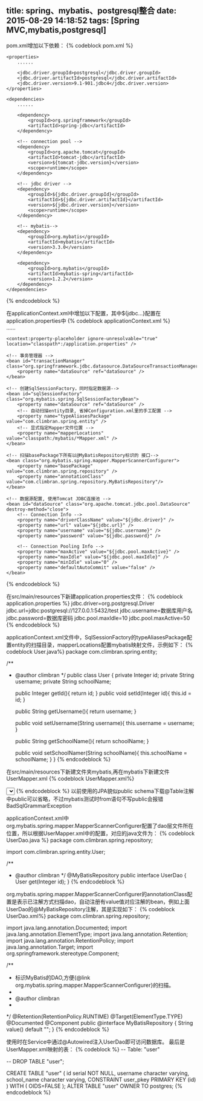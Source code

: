 title: spring、mybatis、postgresql整合
date: 2015-08-29 14:18:52
tags: [Spring MVC,mybatis,postgresql]
---

pom.xml增加以下依赖：
{% codeblock pom.xml %}

	<properties>
		......
        
        <jdbc.driver.groupId>postgresql</jdbc.driver.groupId>
        <jdbc.driver.artifactId>postgresql</jdbc.driver.artifactId>
        <jdbc.driver.version>9.1-901.jdbc4</jdbc.driver.version>
	</properties>
    
	<dependencies>
    	......
		
        <dependency>
            <groupId>org.springframework</groupId>
            <artifactId>spring-jdbc</artifactId>
        </dependency>

		<!-- connection pool -->
        <dependency>
            <groupId>org.apache.tomcat</groupId>
            <artifactId>tomcat-jdbc</artifactId>
            <version>${tomcat-jdbc.version}</version>
            <scope>runtime</scope>
        </dependency>

        <!-- jdbc driver -->
        <dependency>
            <groupId>${jdbc.driver.groupId}</groupId>
            <artifactId>${jdbc.driver.artifactId}</artifactId>
            <version>${jdbc.driver.version}</version>
            <scope>runtime</scope>
        </dependency>

        <!-- mybatis-->
        <dependency>
            <groupId>org.mybatis</groupId>
            <artifactId>mybatis</artifactId>
            <version>3.3.0</version>
        </dependency>

        <dependency>
            <groupId>org.mybatis</groupId>
            <artifactId>mybatis-spring</artifactId>
            <version>1.2.2</version>
        </dependency>
	</dependencies>
{% endcodeblock %}

在applicationContext.xml中增加以下配置，其中${jdbc...}配置在application.properties中
{% codeblock applicationContext.xml %}	
	......
	
    <context:property-placeholder ignore-unresolvable="true" location="classpath*:/application.properties" />
 
    <!-- 事务管理器 -->
    <bean id="transactionManager" class="org.springframework.jdbc.datasource.DataSourceTransactionManager">
        <property name="dataSource" ref="dataSource" />
    </bean>
 	
    <!-- 创建SqlSessionFactory，同时指定数据源-->
    <bean id="sqlSessionFactory" class="org.mybatis.spring.SqlSessionFactoryBean">
        <property name="dataSource" ref="dataSource" />
        <!-- 自动扫描entity目录, 省掉Configuration.xml里的手工配置 -->
        <property name="typeAliasesPackage" value="com.climbran.spring.entity" />
        <!-- 显式指定Mapper文件位置 -->
        <property name="mapperLocations" value="classpath:/mybatis/*Mapper.xml" />
    </bean>
    
    <!-- 扫描basePackage下所有以@MyBatisRepository标识的 接口-->
    <bean class="org.mybatis.spring.mapper.MapperScannerConfigurer">
        <property name="basePackage" value="com.climbran.spring.repository" />
        <property name="annotationClass" value="com.climbran.spring.repository.MyBatisRepository"/>
    </bean>

    <!-- 数据源配置, 使用Tomcat JDBC连接池 -->
    <bean id="dataSource" class="org.apache.tomcat.jdbc.pool.DataSource" destroy-method="close">
        <!-- Connection Info -->
        <property name="driverClassName" value="${jdbc.driver}" />
        <property name="url" value="${jdbc.url}" />
        <property name="username" value="${jdbc.username}" />
        <property name="password" value="${jdbc.password}" />

        <!-- Connection Pooling Info -->
        <property name="maxActive" value="${jdbc.pool.maxActive}" />
        <property name="maxIdle" value="${jdbc.pool.maxIdle}" />
        <property name="minIdle" value="0" />
        <property name="defaultAutoCommit" value="false" />
    </bean>
{% endcodeblock %}

在src/main/resources下新建application.properties文件：
{% codeblock application.properties %}
jdbc.driver=org.postgresql.Driver
jdbc.url=jdbc:postgresql://127.0.0.1:5432/test
jdbc.username=数据库用户名
jdbc.password=数据库密码
jdbc.pool.maxIdle=10
jdbc.pool.maxActive=50
{% endcodeblock %}

applicationContext.xml文件中，SqlSessionFactory的typeAliasesPackage配置entity的扫描目录，mapperLocations配置mybatis映射文件，示例如下：
{% codeblock User.java%}
package com.climbran.spring.entity;

/**
 * @author climbran
 */
public class User {
    private Integer id;
    private String username;
    private String schoolName;

    public Integer getId(){
        return id;
    }
    public void setId(Integer id){
        this.id = id;
    }

    public String getUsername(){
        return username;
    }

    public void  setUsername(String username){
        this.username = username;
    }

    public String getSchoolName(){
        return schoolName;
    }

    public void  setSchoolNamer(String schoolName){
        this.schoolName = schoolName;
    }
}
{% endcodeblock %}

在src/main/resources下新建文件夹mybatis,再在mybatis下新建文件UserMapper.xml
{% codeblock UserMapper.xml%}
<?xml version="1.0" encoding="UTF-8" ?>
<!DOCTYPE mapper PUBLIC "-//mybatis.org//DTD Mapper 3.0//EN"
        "http://mybatis.org/dtd/mybatis-3-mapper.dtd">
<!-- namespace必须指向Dao接口 -->
<mapper namespace="com.climbran.spring.repository.UserDao">
    <!--
        获取用户: 输出直接映射到对象, school_name列要"as schoolName"以方便映射
    -->
    <select id="get" parameterType="integer" resultType="User">
        select id, username,
        school_name as schoolName
        from public.user
        where id=#{id}
    </select>

</mapper>
{% endcodeblock %}
以前使用的JPA貌似public schema下载@Table注解中public可以省略，不过mybatis测试时from语句不写public会报错BadSqlGrammarException

applicationContext.xml中org.mybatis.spring.mapper.MapperScannerConfigurer配置了dao层文件所在位置，所以根据UserMapper.xml中的配置，对应的java文件为：
{% codeblock UserDao.java %}
package com.climbran.spring.repository;

import com.climbran.spring.entity.User;

/**
 * @author climbran
 */
@MyBatisRepository
public interface UserDao {
    User get(Integer id);
}
{% endcodeblock %}

org.mybatis.spring.mapper.MapperScannerConfigurer的annotationClass配置是表示已注解方式扫描dao，自动注册有value值对应注解的bean，例如上面UserDao的@MyBatisRepository注解，其是实现如下：
{% codeblock UserDao.xml%}
package com.climbran.spring.repository;

import java.lang.annotation.Documented;
import java.lang.annotation.ElementType;
import java.lang.annotation.Retention;
import java.lang.annotation.RetentionPolicy;
import java.lang.annotation.Target;
import org.springframework.stereotype.Component;

/**
 * 标识MyBatis的DAO,方便{@link org.mybatis.spring.mapper.MapperScannerConfigurer}的扫描。
 *
 * @author climbran
 *
 */
@Retention(RetentionPolicy.RUNTIME)
@Target(ElementType.TYPE)
@Documented
@Component
public @interface MyBatisRepository {
    String value() default "";
}
{% endcodeblock %}

使用时在Service中通过@Autowired注入UserDao即可访问数据库。
最后是UserMapper.xml映射的表：
{% codeblock %}
-- Table: "user"

-- DROP TABLE "user";

CREATE TABLE "user"
(
  id serial NOT NULL,
  username character varying,
  school_name character varying,
  CONSTRAINT user_pkey PRIMARY KEY (id)
)
WITH (
  OIDS=FALSE
);
ALTER TABLE "user"
  OWNER TO postgres;
{% endcodeblock %}
